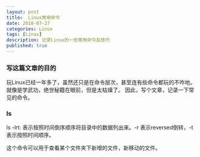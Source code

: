 ```yaml
---
layout: post
title:  Linux常用命令
date: 2018-07-27
categories: Linux
tags: [Linux]
description: 记录Linux的一些常用命令及技巧
published: true
---
```


### 写这篇文章的目的

玩Linux已经一年多了，虽然还只是在命令层次，甚至连有些命令都玩的不咋地。 就像是学武功，绝世秘籍在眼前，但是太枯燥了。 因此，写个文章，记录一下常见的命令。

### ls

ls -lrt: 表示按照时间倒序顺序将目录中的数据列出来。-r 表示reversed倒转，-t 表示按照时间顺序。

这个命令可以用于查看某个文件夹下新增的文件，新移动的文件。

